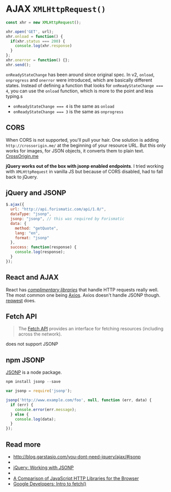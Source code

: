 # AJAX `XMLHttpRequest()`

```javascript
const xhr = new XMLHttpRequest();

xhr.open('GET', url);
xhr.onload = function() {
  if(xhr.status === 200) {
    console.log(xhr.response)
  }
};
xhr.onerror = function() {};
xhr.send();
```

`onReadyStateChange` has been around since original spec. In v2, `onload`, `onprogress` and `onerror` were introduced, which are basically different states. Instead of defining a function that looks for `onReadyStateChange === 4`, you can use the `onload` function, which is more to the point and less typing.s

- `onReadyStateChange === 4` is the same as `onload`
- `onReadyStateChange === 3` is the same as `onprogress`

## CORS
When CORS is not supported, you'll pull your hair. One solution is adding `http://crossorigin.me/` at the beginning of your resource URL. But this only works for images, for JSON objects, it converts them to plain text. [CrossOrigin.me]

**jQuery works out of the box with jsonp enabled endpoints**. I tried working with `XMLHttpRequest` in vanilla JS but because of CORS disabled, had to fall back to jQuery.

## jQuery and JSONP

```javascript
$.ajax({
  url: "http://api.forismatic.com/api/1.0/",
  dataType: "jsonp",
  jsonp: "jsonp", // this was required by Forismatic
  data: {
    method: "getQuote",
    lang: "en",
    format: "jsonp"
  },
  success: function(response) {
    console.log(response);
  }
});
```

## React and AJAX
React has [_complimentary libraries_][1] that handle HTTP requests really well. The most common one being [Axios](https://github.com/mzabriskie/axios). Axios doesn't handle JSONP though. [reqwest](https://github.com/request/request) does.

## Fetch API
> The [Fetch API](https://developer.mozilla.org/en/docs/Web/API/Fetch_API) provides an interface for fetching resources (including across the network).

does not support JSONP


## npm JSONP
[JSONP](https://github.com/webmodules/jsonp) is a node package. 

```javascript
npm install jsonp --save
```

```javascript
var jsonp = require('jsonp');

jsonp('http://www.example.com/foo', null, function (err, data) {
  if (err) {
    console.error(err.message);
  } else {
    console.log(data);
  }
});
```


Read more
---
- http://blog.garstasio.com/you-dont-need-jquery/ajax/#jsonp
- [CrossOrigin.me]: https://blog.codepen.io/2015/07/10/crossorigin-me/
- [jQuery: Working with JSONP](https://learn.jquery.com/ajax/working-with-jsonp/)
- [1]: https://github.com/facebook/react/wiki/Complementary-Tools#data-fetching
- [A Comparison of JavaScript HTTP Libraries for the Browser](https://www.sitepoint.com/comparison-javascript-http-libraries/)
- [Google Developers: Intro to fetch()](https://developers.google.com/web/updates/2015/03/introduction-to-fetch)